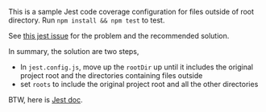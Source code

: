 This is a sample Jest code coverage configuration for files outside of root directory. Run `npm install && npm test` to test.

See [this jest issue](https://github.com/facebook/jest/issues/3053) for the problem and the recommended solution.

In summary, the solution are two steps,
- In `jest.config.js`, move up the `rootDir` up until it includes the original project root and the directories containing files outside
- set `roots` to include the original project root and all the other directories

BTW, here is [Jest doc](https://jestjs.io/docs/en/configuration.html).
